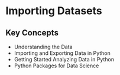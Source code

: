 # Importing Datasets

## Key Concepts
- Understanding the Data
- Importing and Exporting Data in Python
- Getting Started Analyzing Data in Python
- Python Packages for Data Science